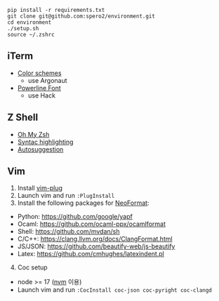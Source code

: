 ```
pip install -r requirements.txt
git clone git@github.com:spero2/environment.git
cd environment
./setup.sh
source ~/.zshrc
```
## iTerm
- [Color schemes](https://github.com/mbadolato/iTerm2-Color-Schemes)
  * use Argonaut
- [Powerline Font](https://github.com/powerline/fonts/)
  * use Hack

## Z Shell
- [Oh My Zsh](https://ohmyz.sh)
- [Syntac highlighting](https://github.com/zsh-users/zsh-syntax-highlighting)
- [Autosuggestion](https://github.com/zsh-users/zsh-autosuggestions)

## Vim
1. Install [vim-plug](https://github.com/junegunn/vim-plug)
2. Launch vim and run `:PlugInstall`
3. Install the following packages for [NeoFormat](https://github.com/sbdchd/neoformat):
- Python: https://github.com/google/yapf
- Ocaml: https://github.com/ocaml-ppx/ocamlformat
- Shell: https://github.com/mvdan/sh
- C/C++: https://clang.llvm.org/docs/ClangFormat.html
- JS/JSON: https://github.com/beautify-web/js-beautify
- Latex: https://github.com/cmhughes/latexindent.pl

4. Coc setup
- node >= 17 ([nvm](https://github.com/nvm-sh/nvm) 이용)
- Launch vim and run `:CocInstall coc-json coc-pyright coc-clangd`
